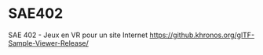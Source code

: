 # SAE402
SAE 402 - Jeux en VR pour un site Internet
https://github.khronos.org/glTF-Sample-Viewer-Release/
